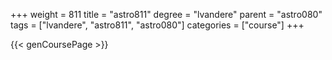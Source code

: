 +++
weight = 811
title = "astro811"
degree = "lvandere"
parent = "astro080"
tags = ["lvandere", "astro811", "astro080"]
categories = ["course"]
+++

{{< genCoursePage >}}
